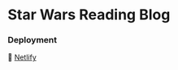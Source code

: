 # Star Wars Reading Blog

### Deployment

🔗 [Netlify](https://festive-varahamihira-7e132e.netlify.app/)
